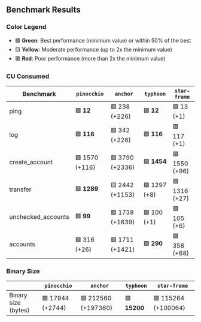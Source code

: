 ## Benchmark Results

### Color Legend

- 🟩 **Green**: Best performance (minimum value) or within 50% of the best
- 🟨 **Yellow**: Moderate performance (up to 2x the minimum value)
- 🟥 **Red**: Poor performance (more than 2x the minimum value)

### CU Consumed

| Benchmark     | `pinocchio`     | `anchor`          | `typhoon`    | `star-frame`   |
| ------------- | --------------- | ----------------- | ------------ | -------------- |
| ping | 🟩 **12** | 🟥 238 (+226) | 🟩 **12** | 🟩 13 (+1) |
| log | 🟩 **116** | 🟥 342 (+226) | 🟩 **116** | 🟩 117 (+1) |
| create_account | 🟩 1570 (+116) | 🟥 3790 (+2336) | 🟩 **1454** | 🟩 1550 (+96) |
| transfer | 🟩 **1289** | 🟨 2442 (+1153) | 🟩 1297 (+8) | 🟩 1316 (+27) |
| unchecked_accounts | 🟩 **99** | 🟥 1738 (+1639) | 🟩 100 (+1) | 🟩 105 (+6) |
| accounts | 🟩 316 (+26) | 🟥 1711 (+1421) | 🟩 **290** | 🟩 358 (+68) |

### Binary Size

|                     | `pinocchio`     | `anchor`            | `typhoon`| `star-frame`   |
| ------------------- | --------------- | ------------------- | -------- | -------------- |
| Binary size (bytes) | 🟩 17944 (+2744) | 🟥 212560 (+197360) | 🟩 **15200** | 🟥 115264 (+100064) |
